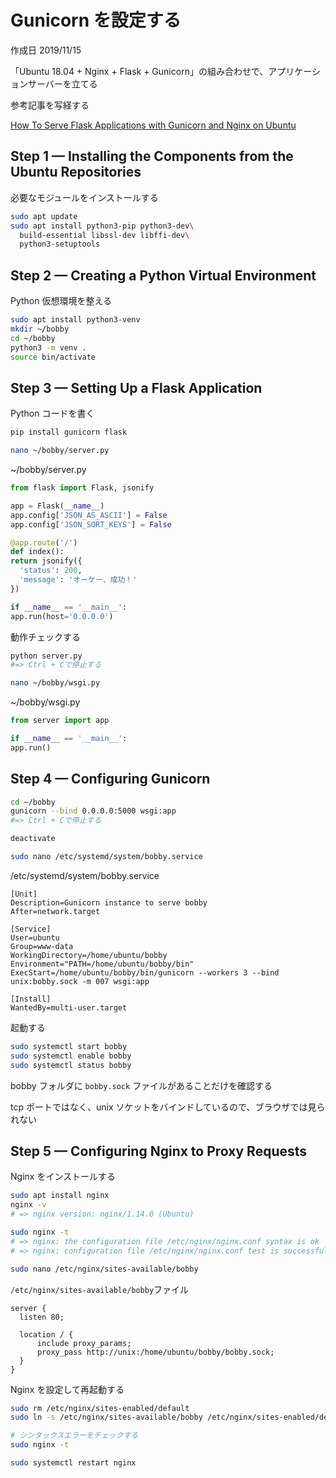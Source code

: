 # Gunicorn を設定する

作成日 2019/11/15

「Ubuntu 18.04 + Nginx + Flask + Gunicorn」の組み合わせで、アプリケーションサーバーを立てる

参考記事を写経する

[How To Serve Flask Applications with Gunicorn and Nginx on Ubuntu](https://www.digitalocean.com/community/tutorials/how-to-serve-flask-applications-with-gunicorn-and-nginx-on-ubuntu-18-04)

## Step 1 — Installing the Components from the Ubuntu Repositories

必要なモジュールをインストールする

```bash
sudo apt update
sudo apt install python3-pip python3-dev\
  build-essential libssl-dev libffi-dev\
  python3-setuptools
```

## Step 2 — Creating a Python Virtual Environment

Python 仮想環境を整える

```bash
sudo apt install python3-venv
mkdir ~/bobby
cd ~/bobby
python3 -m venv .
source bin/activate
```

## Step 3 — Setting Up a Flask Application

Python コードを書く

```bash
pip install gunicorn flask

nano ~/bobby/server.py
```

~/bobby/server.py

```python
from flask import Flask, jsonify

app = Flask(__name__)
app.config['JSON_AS_ASCII'] = False
app.config['JSON_SORT_KEYS'] = False

@app.route('/')
def index():
return jsonify({
  'status': 200,
  'message': 'オーケー、成功！'
})

if __name__ == '__main__':
app.run(host='0.0.0.0')
```

動作チェックする

```bash
python server.py
#=> Ctrl + Cで停止する

nano ~/bobby/wsgi.py
```

~/bobby/wsgi.py

```python
from server import app

if __name__ == '__main__':
app.run()
```

## Step 4 — Configuring Gunicorn

```bash
cd ~/bobby
gunicorn --bind 0.0.0.0:5000 wsgi:app
#=> Ctrl + Cで停止する

deactivate

sudo nano /etc/systemd/system/bobby.service
```

/etc/systemd/system/bobby.service

```text
[Unit]
Description=Gunicorn instance to serve bobby
After=network.target

[Service]
User=ubuntu
Group=www-data
WorkingDirectory=/home/ubuntu/bobby
Environment="PATH=/home/ubuntu/bobby/bin"
ExecStart=/home/ubuntu/bobby/bin/gunicorn --workers 3 --bind unix:bobby.sock -m 007 wsgi:app

[Install]
WantedBy=multi-user.target
```

起動する

```bash
sudo systemctl start bobby
sudo systemctl enable bobby
sudo systemctl status bobby
```

bobby フォルダに `bobby.sock` ファイルがあることだけを確認する

tcp ポートではなく、unix ソケットをバインドしているので、ブラウザでは見られない

## Step 5 — Configuring Nginx to Proxy Requests

Nginx をインストールする

```bash
sudo apt install nginx
nginx -v
# => nginx version: nginx/1.14.0 (Ubuntu)

sudo nginx -t
# => nginx: the configuration file /etc/nginx/nginx.conf syntax is ok
# => nginx: configuration file /etc/nginx/nginx.conf test is successful

sudo nano /etc/nginx/sites-available/bobby
```

`/etc/nginx/sites-available/bobby`ファイル

```text
server {
  listen 80;

  location / {
      include proxy_params;
      proxy_pass http://unix:/home/ubuntu/bobby/bobby.sock;
  }
}
```

Nginx を設定して再起動する

```bash
sudo rm /etc/nginx/sites-enabled/default
sudo ln -s /etc/nginx/sites-available/bobby /etc/nginx/sites-enabled/default

# シンタックスエラーをチェックする
sudo nginx -t

sudo systemctl restart nginx
```
